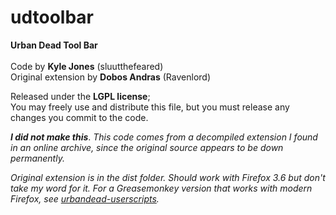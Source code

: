 
# udtoolbar
**Urban Dead Tool Bar**\
\
Code by **Kyle Jones** (sluutthefeared)\
Original extension by **Dobos Andras** (Ravenlord)

Released under the **LGPL license**;\
You may freely use and distribute this file, but you must release any changes you commit to the code.

***I did not make this***.
*This code comes from a decompiled extension I found in an online archive, since the original source appears to be down permanently.*

*Original extension is in the dist folder. Should work with Firefox 3.6 but don't take my word for it. For a Greasemonkey version that works with modern Firefox, see [urbandead-userscripts](https://github.com/tassaron/urbandead-userscripts).*
